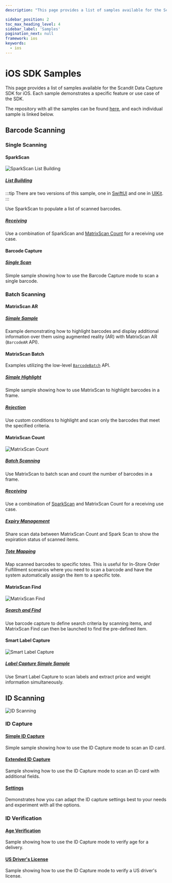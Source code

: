 ```yaml
---
description: "This page provides a list of samples available for the Scandit Data Capture SDK for iOS. Each sample demonstrates a specific feature or use case of the SDK.                                                                        "

sidebar_position: 2
toc_max_heading_level: 4
sidebar_label: 'Samples'
pagination_next: null
framework: ios
keywords:
  - ios
---
```


# iOS SDK Samples

This page provides a list of samples available for the Scandit Data Capture SDK for iOS. Each sample demonstrates a specific feature or use case of the SDK.

The repository with all the samples can be found [here](https://github.com/Scandit/datacapture-ios-samples/tree/master), and each individual sample is linked below.

## Barcode Scanning

### Single Scanning

#### SparkScan

![SparkScan List Building](/img/samples/sparkscan_list_building.png)

##### [List Building](https://github.com/Scandit/datacapture-ios-samples/tree/master/01_Single_Scanning_Samples/01_Barcode_Scanning_with_Prebuilt_UI)

:::tip
There are two versions of this sample, one in [SwiftUI](https://github.com/Scandit/datacapture-ios-samples/tree/master/01_Single_Scanning_Samples/01_Barcode_Scanning_with_Prebuilt_UI/ListBuildingSampleSwiftUI) and one in [UIKit](https://github.com/Scandit/datacapture-ios-samples/tree/master/01_Single_Scanning_Samples/01_Barcode_Scanning_with_Prebuilt_UI/ListBuildingSampleUIKit).
:::

Use SparkScan to populate a list of scanned barcodes.

##### [Receiving](https://github.com/Scandit/datacapture-ios-samples/tree/master/03_Advanced_Batch_Scanning_Samples/02_Counting_and_Receiving/ReceivingSample)

<ReactPlayer playing controls url="/img/samples/ms-receiving.mp4" />

Use a combination of SparkScan and [MatrixScan Count](#matrixscan-count) for a receiving use case.

#### Barcode Capture

##### [Single Scan](https://github.com/Scandit/datacapture-ios-samples/tree/master/01_Single_Scanning_Samples/02_Barcode_Scanning_with_Low_Level_API/BarcodeCaptureSimpleSampleSwift)

<ReactPlayer playing controls url="/img/samples/bc-simple.mp4" />

Simple sample showing how to use the Barcode Capture mode to scan a single barcode.

### Batch Scanning

#### MatrixScan AR

##### [Simple Sample](https://github.com/Scandit/datacapture-ios-samples/tree/master/03_Advanced_Batch_Scanning_Samples/01_Batch_Scanning_and_AR_Info_Lookup/MatrixScanARSimpleSample)

Example demonstrating how to highlight barcodes and display additional information over them using augmented reality (AR) with MatrixScan AR (`BarcodeAR` API).

#### MatrixScan Batch

Examples utilizing the low-level [`BarcodeBatch`](https://docs.scandit.com/7.6/data-capture-sdk/android/barcode-capture/api/barcode-batch.html) API.

##### [Simple Highlight](https://github.com/Scandit/datacapture-ios-samples/tree/master/03_Advanced_Batch_Scanning_Samples/01_Batch_Scanning_and_AR_Info_Lookup/MatrixScanSimpleSample)

<ReactPlayer playing controls url="/img/samples/ms-simple.mp4" />

Simple sample showing how to use MatrixScan to highlight barcodes in a frame.

##### [Rejection](https://github.com/Scandit/datacapture-ios-samples/tree/master/03_Advanced_Batch_Scanning_Samples/01_Batch_Scanning_and_AR_Info_Lookup/MatrixScanRejectSample)

<ReactPlayer playing controls url="/img/samples/ms-reject.mp4" />

Use custom conditions to highlight and scan only the barcodes that meet the specified criteria.

#### MatrixScan Count

![MatrixScan Count](/img/samples/ms_count.png)

##### [Batch Scanning](https://github.com/Scandit/datacapture-ios-samples/tree/master/03_Advanced_Batch_Scanning_Samples/02_Counting_and_Receiving/MatrixScanCountSimpleSample)

<ReactPlayer playing controls url="/img/samples/ms-count-simple.mp4" />

Use MatrixScan to batch scan and count the number of barcodes in a frame.

##### [Receiving](https://github.com/Scandit/datacapture-ios-samples/tree/master/03_Advanced_Batch_Scanning_Samples/02_Counting_and_Receiving/ReceivingSample)

<ReactPlayer playing controls url="/img/samples/ms-receiving.mp4" />

Use a combination of [SparkScan](#sparkscan) and MatrixScan Count for a receiving use case.

##### [Expiry Management](https://github.com/Scandit/datacapture-ios-samples/tree/master/03_Advanced_Batch_Scanning_Samples/02_Counting_and_Receiving/ExpiryManagementSample)

<ReactPlayer playing controls url="/img/samples/ss-expiry.mp4" />

Share scan data between MatrixScan Count and Spark Scan to show the expiration status of scanned items.

##### [Tote Mapping](https://github.com/Scandit/datacapture-ios-samples/tree/master/03_Advanced_Batch_Scanning_Samples/02_Counting_and_Receiving/MatrixScanCountToteMappingSample)

<ReactPlayer playing controls url="/img/matrixscan-count/tote_mapping.mp4" />

Map scanned barcodes to specific totes. This is useful for In-Store Order Fulfillment scenarios where you need to scan a barcode and have the system automatically assign the item to a specific tote.

#### MatrixScan Find

![MatrixScan Find](/img/samples/ms_find_android.png)

##### [Search and Find](https://github.com/Scandit/datacapture-ios-samples/tree/master/03_Advanced_Batch_Scanning_Samples/03_Search_and_Find/SearchAndFindSample)

<ReactPlayer playing controls url="/img/samples/ms-find.mp4" />

Use barcode capture to define search criteria by scanning items, and MatrixScan Find can then be launched to find the pre-defined item.

#### Smart Label Capture

![Smart Label Capture](/img/batch-scanning/SLC-smart-devices.jpg)

##### [Label Capture Simple Sample](https://github.com/Scandit/datacapture-ios-samples/tree/master/03_Advanced_Batch_Scanning_Samples/05_Smart_Label_Capture/LabelCaptureSimpleSample)

Use Smart Label Capture to scan labels and extract price and weight information simultaneously.

## ID Scanning

![ID Scanning](/img/samples/id_scanning.png)

### ID Capture

#### [Simple ID Capture](https://github.com/Scandit/datacapture-ios-samples/tree/master/02_ID_Scanning_Samples/IdCaptureSimpleSample)

<ReactPlayer playing controls url="/img/samples/id-simple.mp4" />

Simple sample showing how to use the ID Capture mode to scan an ID card.

#### [Extended ID Capture](https://github.com/Scandit/datacapture-ios-samples/tree/master/02_ID_Scanning_Samples/IdCaptureExtendedSample)

<ReactPlayer playing controls url="/img/samples/id-extended.mp4" />

Sample showing how to use the ID Capture mode to scan an ID card with additional fields.

#### [Settings](https://github.com/Scandit/datacapture-ios-samples/tree/master/02_ID_Scanning_Samples/IdCaptureSettingsSample)

<ReactPlayer playing controls url="/img/samples/id-settings.mp4" />

Demonstrates how you can adapt the ID capture settings best to your needs and experiment with all the options.

### ID Verification

#### [Age Verification](https://github.com/Scandit/datacapture-ios-samples/tree/master/02_ID_Scanning_Samples/AgeVerifiedDeliverySample)

<ReactPlayer playing controls url="/img/samples/id-avd.mp4" />

Sample showing how to use the ID Capture mode to verify age for a delivery.

#### [US Driver's License](https://github.com/Scandit/datacapture-ios-samples/tree/master/02_ID_Scanning_Samples/USDLVerificationSample)

<ReactPlayer playing controls url="/img/samples/id-usdl.mp4" />

Sample showing how to use the ID Capture mode to verify a US driver's license.
